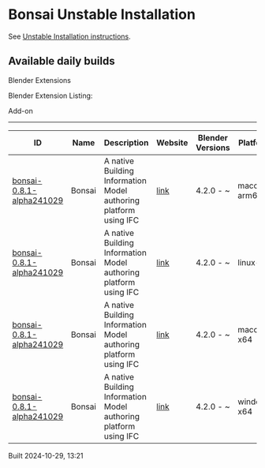 # Bonsai Unstable Installation

See [Unstable Installation instructions](https://docs.bonsaibim.org/guides/development/installation.html#unstable-installation).

## Available daily builds




Blender Extensions


Blender Extension Listing:


Add\-on




---




| ID | Name | Description | Website | Blender Versions | Platforms | Size |
| --- | --- | --- | --- | --- | --- | --- |
| [bonsai\-0\.8\.1\-alpha241029](https://github.com/IfcOpenShell/IfcOpenShell/releases/download/bonsai-0.8.1-alpha2410291317/bonsai_py311-0.8.1-alpha241029-macos-arm64.zip?repository=https://raw.githubusercontent.com/IfcOpenShell/bonsai_unstable_repo/main/index.json&blender_version_min=4.2.0&platforms=macos-arm64) | Bonsai | A native Building Information Model authoring platform using IFC | [link](https://bonsaibim.org/) | 4\.2\.0 \- \~ | macos\-arm64 | 104\.0MB |
| [bonsai\-0\.8\.1\-alpha241029](https://github.com/IfcOpenShell/IfcOpenShell/releases/download/bonsai-0.8.1-alpha2410291317/bonsai_py311-0.8.1-alpha241029-linux-x64.zip?repository=https://raw.githubusercontent.com/IfcOpenShell/bonsai_unstable_repo/main/index.json&blender_version_min=4.2.0&platforms=linux-x64) | Bonsai | A native Building Information Model authoring platform using IFC | [link](https://bonsaibim.org/) | 4\.2\.0 \- \~ | linux\-x64 | 108\.4MB |
| [bonsai\-0\.8\.1\-alpha241029](https://github.com/IfcOpenShell/IfcOpenShell/releases/download/bonsai-0.8.1-alpha2410291317/bonsai_py311-0.8.1-alpha241029-macos-x64.zip?repository=https://raw.githubusercontent.com/IfcOpenShell/bonsai_unstable_repo/main/index.json&blender_version_min=4.2.0&platforms=macos-x64) | Bonsai | A native Building Information Model authoring platform using IFC | [link](https://bonsaibim.org/) | 4\.2\.0 \- \~ | macos\-x64 | 104\.2MB |
| [bonsai\-0\.8\.1\-alpha241029](https://github.com/IfcOpenShell/IfcOpenShell/releases/download/bonsai-0.8.1-alpha2410291317/bonsai_py311-0.8.1-alpha241029-windows-x64.zip?repository=https://raw.githubusercontent.com/IfcOpenShell/bonsai_unstable_repo/main/index.json&blender_version_min=4.2.0&platforms=windows-x64) | Bonsai | A native Building Information Model authoring platform using IFC | [link](https://bonsaibim.org/) | 4\.2\.0 \- \~ | windows\-x64 | 83\.7MB |


Built 2024\-10\-29, 13:21




